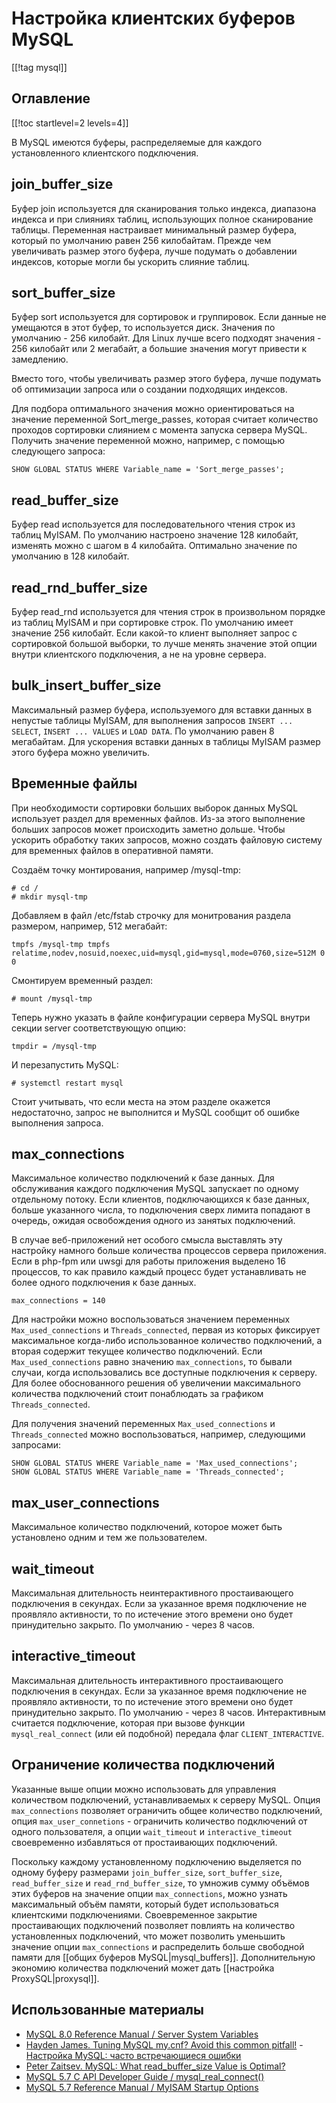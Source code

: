 Настройка клиентских буферов MySQL
==================================

[[!tag mysql]]

Оглавление
----------

[[!toc startlevel=2 levels=4]]


В MySQL имеются буферы, распределяемые для каждого установленного клиентского подключения.

join_buffer_size
----------------

Буфер join используется для сканирования только индекса, диапазона индекса и при слияниях таблиц, использующих полное сканирование таблицы. Переменная настраивает минимальный размер буфера, который по умолчанию равен 256 килобайтам. Прежде чем увеличивать размер этого буфера, лучше подумать о добавлении индексов, которые могли бы ускорить слияние таблиц.

sort_buffer_size
----------------

Буфер sort используется для сортировок и группировок. Если данные не умещаются в этот буфер, то используется диск. Значения по умолчанию - 256 килобайт. Для Linux лучше всего подходят значения - 256 килобайт или 2 мегабайт, а большие значения могут привести к замедлению.

Вместо того, чтобы увеличивать размер этого буфера, лучше подумать об оптимизации запроса или о создании подходящих индексов.

Для подбора оптимального значения можно ориентироваться на значение переменной Sort_merge_passes, которая считает количество проходов сортировки слиянием с момента запуска сервера MySQL. Получить значение переменной можно, например, с помощью следующего запроса:

    SHOW GLOBAL STATUS WHERE Variable_name = 'Sort_merge_passes';

read_buffer_size
----------------

Буфер read используется для последовательного чтения строк из таблиц MyISAM. По умолчанию настроено значение 128 килобайт, изменять можно с шагом в 4 килобайта. Оптимально значение по умолчанию в 128 килобайт.

read_rnd_buffer_size
--------------------
 
Буфер read_rnd используется для чтения строк в произвольном порядке из таблиц MyISAM и при сортировке строк. По умолчанию имеет значение 256 килобайт. Если какой-то клиент выполняет запрос с сортировкой большой выборки, то лучше менять значение этой опции внутри клиентского подключения, а не на уровне сервера.

bulk_insert_buffer_size
-----------------------

Максимальный размер буфера, используемого для вставки данных в непустые таблицы MyISAM, для выполнения запросов `INSERT ... SELECT`, `INSERT ... VALUES` и `LOAD DATA`. По умолчанию равен 8 мегабайтам. Для ускорения вставки данных в таблицы MyISAM размер этого буфера можно увеличить.

Временные файлы
---------------

При необходимости сортировки больших выборок данных MySQL использует раздел для временных файлов. Из-за этого выполнение больших запросов может происходить заметно дольше. Чтобы ускорить обработку таких запросов, можно создать файловую систему для временных файлов в оперативной памяти.

Создаём точку монтирования, например /mysql-tmp:

    # cd /
    # mkdir mysql-tmp

Добавляем в файл /etc/fstab строчку для монитрования раздела размером, например, 512 мегабайт:

    tmpfs /mysql-tmp tmpfs relatime,nodev,nosuid,noexec,uid=mysql,gid=mysql,mode=0760,size=512M 0 0

Смонтируем временный раздел:

    # mount /mysql-tmp

Теперь нужно указать в файле конфигурации сервера MySQL внутри секции server соответствующую опцию:

    tmpdir = /mysql-tmp

И перезапустить MySQL:

    # systemctl restart mysql

Стоит учитывать, что если места на этом разделе окажется недостаточно, запрос не выполнится и MySQL сообщит об ошибке выполнения запроса.

max_connections
---------------

Максимальное количество подключений к базе данных. Для обслуживания каждого подключения MySQL запускает по одному отдельному потоку. Если клиентов, подключающихся к базе данных, больше указанного числа, то подключения сверх лимита попадают в очередь, ожидая освобождения одного из занятых подключений.

В случае веб-приложений нет особого смысла выставлять эту настройку намного больше количества процессов сервера приложения. Если в php-fpm или uwsgi для работы приложения выделено 16 процессов, то как правило каждый процесс будет устанавливать не более одного подключения к базе данных.

    max_connections = 140

Для настройки можно воспользоваться значением переменных `Max_used_connections` и `Threads_connected`, первая из которых фиксирует максимальное когда-либо использованное количество подключений, а вторая содержит текущее количество подключений. Если `Max_used_connections` равно значению `max_connections`, то бывали случаи, когда использовались все доступные подключения к серверу. Для более обоснованного решения об увеличении максимального количества подключений стоит понаблюдать за графиком `Threads_connected`.

Для получения значений переменных `Max_used_connections` и `Threads_connected` можно воспользоваться, например, следующими запросами:

    SHOW GLOBAL STATUS WHERE Variable_name = 'Max_used_connections';
    SHOW GLOBAL STATUS WHERE Variable_name = 'Threads_connected';

max_user_connections
--------------------

Максимальное количество подключений, которое может быть установлено одним и тем же пользователем.


wait_timeout
------------

Максимальная длительность неинтерактивного простаивающего подключения в секундах. Если за указанное время подключение не проявляло активности, то по истечение этого времени оно будет принудительно закрыто. По умолчанию - через 8 часов.


interactive_timeout
-------------------

Максимальная длительность интерактивного простаивающего подключения в секундах. Если за указанное время подключение не проявляло активности, то по истечение этого времени оно будет принудительно закрыто. По умолчанию - через 8 часов. Интерактивным считается подключение, которая при вызове функции `mysql_real_connect` (или ей подобной) передала флаг `CLIENT_INTERACTIVE`.

Ограничение количества подключений
----------------------------------

Указанные выше опции можно использовать для управления количеством подключений, устанавливаемых к серверу MySQL. Опция `max_connections` позволяет ограничить общее количество подключений, опция `max_user_connetions` - ограничить количество подключений от одного пользователя, а опции `wait_timeout` и `interactive_timeout` своевременно избавляться от простаивающих подключений.

Поскольку каждому установленному подключению выделяется по одному буферу размерами `join_buffer_size`, `sort_buffer_size`, `read_buffer_size` и `read_rnd_buffer_size`, то умножив сумму объёмов этих буферов на значение опции `max_connections`, можно узнать максимальный объём памяти, который будет использоваться клиентскими подключениями. Своевременное закрытие простаивающих подключений позволяет повлиять на количество установленных подключений, что может позволить уменьшить значение опции `max_connections` и распределить больше свободной памяти для [[общих буферов MySQL|mysql_buffers]]. Дополнительную экономию количества подключений может дать [[настройка ProxySQL|proxysql]].

Использованные материалы
------------------------

* [MySQL 8.0 Reference Manual / Server System Variables](https://dev.mysql.com/doc/refman/8.0/en/server-system-variables.html)
* [Hayden James. Tuning MySQL my.cnf? Avoid this common pitfall!](https://haydenjames.io/my-cnf-tuning-avoid-this-common-pitfall/) - [Настройка MySQL: часто встречающиеся ошибки](https://netpoint-dc.com/blog/mysql-chastie-oshibki-nastroiki/)
* [Peter Zaitsev. MySQL: What read_buffer_size Value is Optimal?](https://www.percona.com/blog/2007/09/17/mysql-what-read_buffer_size-value-is-optimal/)
* [MySQL 5.7 C API Developer Guide / mysql_real_connect()](https://dev.mysql.com/doc/c-api/5.7/en/mysql-real-connect.html)
* [MySQL 5.7 Reference Manual / MyISAM Startup Options](https://dev.mysql.com/doc/refman/5.7/en/myisam-start.html)
